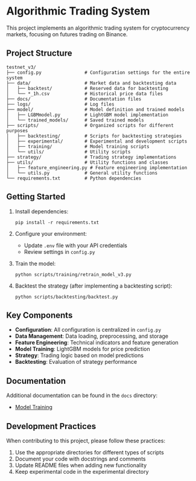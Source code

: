 # Algorithmic Trading System

This project implements an algorithmic trading system for cryptocurrency markets, focusing on futures trading on Binance.

## Project Structure

```
testnet_v3/
├── config.py                # Configuration settings for the entire system
├── data/                    # Market data and backtesting data
│   ├── backtest/            # Reserved data for backtesting
│   └── *_1h.csv             # Historical price data files
├── docs/                    # Documentation files
├── logs/                    # Log files
├── model/                   # Model definition and trained models
│   ├── LGBMmodel.py         # LightGBM model implementation
│   └── trained_models/      # Saved trained models
├── scripts/                 # Organized scripts for different purposes
│   ├── backtesting/         # Scripts for backtesting strategies
│   ├── experimental/        # Experimental and development scripts
│   ├── training/            # Model training scripts
│   └── utils/               # Utility scripts
├── strategy/                # Trading strategy implementations
├── utils/                   # Utility functions and classes
│   ├── feature_engineering.py # Feature engineering implementation
│   └── utils.py             # General utility functions
└── requirements.txt         # Python dependencies
```

## Getting Started

1. Install dependencies:
   ```
   pip install -r requirements.txt
   ```

2. Configure your environment:
   - Update `.env` file with your API credentials
   - Review settings in `config.py`

3. Train the model:
   ```
   python scripts/training/retrain_model_v3.py
   ```

4. Backtest the strategy (after implementing a backtesting script):
   ```
   python scripts/backtesting/backtest.py
   ```

## Key Components

- **Configuration**: All configuration is centralized in `config.py`
- **Data Management**: Data loading, preprocessing, and storage
- **Feature Engineering**: Technical indicators and feature generation
- **Model Training**: LightGBM models for price prediction
- **Strategy**: Trading logic based on model predictions
- **Backtesting**: Evaluation of strategy performance

## Documentation

Additional documentation can be found in the `docs` directory:
- [Model Training](docs/model_training.md)

## Development Practices

When contributing to this project, please follow these practices:
1. Use the appropriate directories for different types of scripts
2. Document your code with docstrings and comments
3. Update README files when adding new functionality
4. Keep experimental code in the experimental directory